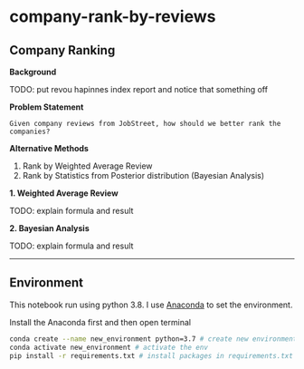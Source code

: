 # company-rank-by-reviews

## Company Ranking

**Background**

TODO: put revou hapinnes index report and notice that something off

**Problem Statement**

```
Given company reviews from JobStreet, how should we better rank the companies?
```

**Alternative Methods**

1. Rank by Weighted Average Review
2. Rank by Statistics from Posterior distribution (Bayesian Analysis)

**1. Weighted Average Review**

TODO: explain formula and result

**2. Bayesian Analysis**

TODO: explain formula and result

---

## Environment
This notebook run using python 3.8. I use [Anaconda](https://docs.anaconda.com/anaconda/install/) to set the environment.

Install the Anaconda first and then open terminal
```bash
conda create --name new_environment python=3.7 # create new environment
conda activate new_environment # activate the env
pip install -r requirements.txt # install packages in requirements.txt
```
